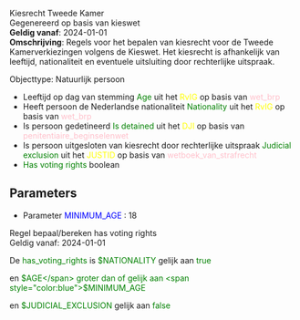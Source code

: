 Kiesrecht Tweede Kamer \
Gegenereerd op basis van kieswet \
**Geldig vanaf**: 2024-01-01 \
**Omschrijving**: Regels voor het bepalen van kiesrecht voor de Tweede Kamerverkiezingen volgens de Kieswet. Het kiesrecht is afhankelijk van leeftijd, nationaliteit en eventuele uitsluiting door rechterlijke uitspraak.


Objecttype: Natuurlijk persoon
- Leeftijd op dag van stemming <span style="color:green">Age</span> uit het <span style="color:yellow"> RvIG </span> op basis van <span style="color:pink"> wet_brp </span>
- Heeft persoon de Nederlandse nationaliteit <span style="color:green">Nationality</span> uit het <span style="color:yellow"> RvIG </span> op basis van <span style="color:pink"> wet_brp </span>
- Is persoon gedetineerd <span style="color:green">Is detained</span> uit het <span style="color:yellow"> DJI </span> op basis van <span style="color:pink"> penitentiaire_beginselenwet </span>
- Is persoon uitgesloten van kiesrecht door rechterlijke uitspraak <span style="color:green">Judicial exclusion</span> uit het <span style="color:yellow"> JUSTID </span> op basis van <span style="color:pink"> wetboek_van_strafrecht </span>
- <span style="color:green">Has voting rights</span> boolean

## Parameters ##
- Parameter <span style="color:blue">MINIMUM_AGE</span> : 18


Regel bepaal/bereken has voting rights \
Geldig vanaf: 2024-01-01

De <span style="color: green">has_voting_rights</span> is
<span style="color:green">$NATIONALITY</span> gelijk aan <span style="color:green">true</span>

 en <span style="color:green">$AGE</span> groter dan of gelijk aan <span style="color:blue">$MINIMUM_AGE</span>

 en <span style="color:green">$JUDICIAL_EXCLUSION</span> gelijk aan <span style="color:green">false</span>
